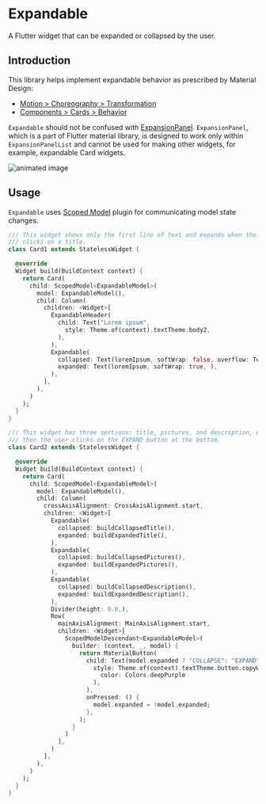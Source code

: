 # Expandable

A Flutter widget that can be expanded or collapsed by the user.

## Introduction

This library helps implement expandable behavior as prescribed by Material Design:

* [Motion > Choreography > Transformation](https://material.io/design/motion/choreography.html#transformation)
* [Components > Cards > Behavior](https://material.io/design/components/cards.html#behavior)

`Expandable` should not be confused with 
[ExpansionPanel](https://docs.flutter.io/flutter/material/ExpansionPanel-class.html). 
`ExpansionPanel`, which is a part of
Flutter material library, is designed to work only within `ExpansionPanelList` and cannot be used
for making other widgets, for example, expandable Card widgets.

![animated image](https://github.com/aryzhov/flutter-expandable/blob/master/doc/expandable_demo_small.gif?raw=true)     

## Usage

`Expandable` uses [Scoped Model](https://pub.dartlang.org/packages/scoped_model) plugin
for communicating model state changes.

```dart
/// This widget shows only the first line of text and expands when the user 
/// clicks on a title.
class Card1 extends StatelessWidget {

  @override
  Widget build(BuildContext context) {
    return Card(
      child: ScopedModel<ExpandableModel>(
        model: ExpandableModel(),
        child: Column(
          children: <Widget>[
            ExpandableHeader(
              child: Text("Lorem ipsum",
                style: Theme.of(context).textTheme.body2,
              ),
            ),
            Expandable(
              collapsed: Text(loremIpsum, softWrap: false, overflow: TextOverflow.ellipsis,),
              expanded: Text(loremIpsum, softWrap: true, ),
            ),
          ],
        ),
      )
    );
  }
}
```

```dart
/// This widget has three sections: title, pictures, and description, which all expand
/// then the user clicks on the EXPAND button at the bottom.
class Card2 extends StatelessWidget {

  @override
  Widget build(BuildContext context) {
    return Card(
      child: ScopedModel<ExpandableModel>(
        model: ExpandableModel(),
        child: Column(
          crossAxisAlignment: CrossAxisAlignment.start,
          children: <Widget>[
            Expandable(
              collapsed: buildCollapsedTitle(),
              expanded: buildExpandedTitle(),
            ),
            Expandable(
              collapsed: buildCollapsedPictures(),
              expanded: buildExpandedPictures(),
            ),
            Expandable(
              collapsed: buildCollapsedDescription(),
              expanded: buildExpandedDescription(),
            ),
            Divider(height: 0.0,),
            Row(
              mainAxisAlignment: MainAxisAlignment.start,
              children: <Widget>[
                ScopedModelDescendant<ExpandableModel>(
                  builder: (context, _, model) {
                    return MaterialButton(
                      child: Text(model.expanded ? "COLLAPSE": "EXPAND",
                        style: Theme.of(context).textTheme.button.copyWith(
                          color: Colors.deepPurple
                        ),
                      ),
                      onPressed: () {
                        model.expanded = !model.expanded;
                      },
                    );
                  }
                )
              ],
            )
          ],
        ),
      )
    );
  }
}
```

